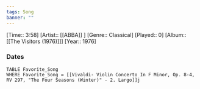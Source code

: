 ```yaml
---
tags: Song  
banner: ""
---
```

[Time:: 3:58]
[Artist:: [[ABBA]] ]
[Genre:: Classical]
[Played:: 0]
[Album:: [[The Visitors (1976)]]]
[Year:: 1976]
### Dates
````dataview
TABLE Favorite_Song
WHERE Favorite_Song = [[Vivaldi- Violin Concerto In F Minor, Op. 8-4, RV 297, "The Four Seasons (Winter)" - 2. Largo]]j
````